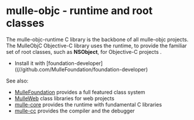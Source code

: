 # mulle-objc - runtime and root classes

The mulle-objc-runtime C library is the backbone of all mulle-objc projects.
The MulleObjC Objective-C library uses the runtime, to provide the familiar set of root classes, 
such as **NSObject**, for Objective-C projects . 

* Install it with [foundation-developer]((//github.com/MulleFoundation/foundation-developer)

See also:

* [MulleFoundation](//github.com/MulleFoundation) provides a full featured class system
* [MulleWeb](//github.com/MulleWeb) class libraries for web projects
* [mulle-core](//github.com/mulle-core) provides the runtime with fundamental C libraries
* [mulle-cc](//github.com/mulle-cc) provides the compiler and the debugger
